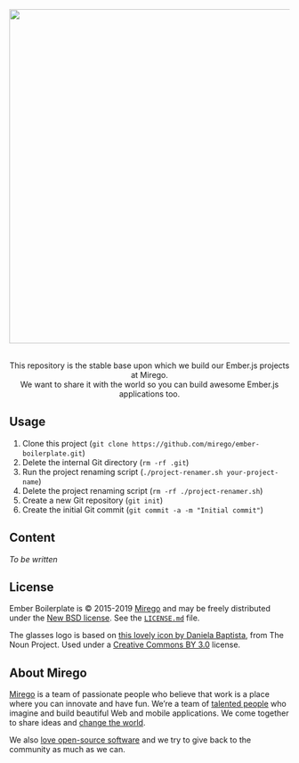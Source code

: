 <div align="center">
  <img src="https://user-images.githubusercontent.com/11348/51911477-f2b17880-239f-11e9-89aa-8cf94e957155.png" width="600" />
  <p><br />This repository is the stable base upon which we build our Ember.js projects at Mirego.<br />We want to share it with the world so you can build awesome Ember.js applications too.</p>
</div>

## Usage

1. Clone this project (`git clone https://github.com/mirego/ember-boilerplate.git`)
2. Delete the internal Git directory (`rm -rf .git`)
3. Run the project renaming script (`./project-renamer.sh your-project-name`)
4. Delete the project renaming script (`rm -rf ./project-renamer.sh`)
5. Create a new Git repository (`git init`)
6. Create the initial Git commit (`git commit -a -m "Initial commit"`)

## Content

_To be written_

## License

Ember Boilerplate is © 2015-2019 [Mirego](https://www.mirego.com) and may be freely distributed under the [New BSD license](http://opensource.org/licenses/BSD-3-Clause). See the [`LICENSE.md`](https://github.com/mirego/phonix-boilerplate/blob/master/LICENSE.md) file.

The glasses logo is based on [this lovely icon by Daniela Baptista](https://thenounproject.com/term/glasses/789701), from The Noun Project. Used under a [Creative Commons BY 3.0](http://creativecommons.org/licenses/by/3.0/) license.

## About Mirego

[Mirego](https://www.mirego.com) is a team of passionate people who believe that work is a place where you can innovate and have fun. We’re a team of [talented people](https://life.mirego.com) who imagine and build beautiful Web and mobile applications. We come together to share ideas and [change the world](http://www.mirego.org).

We also [love open-source software](https://open.mirego.com) and we try to give back to the community as much as we can.
